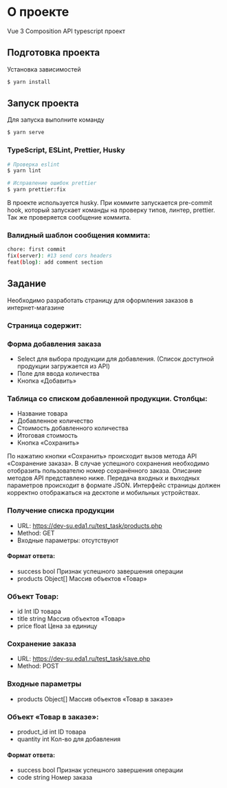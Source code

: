 # О проекте

Vue 3 Composition API typescript проект

## Подготовка проекта

Установка зависимостей

```bash
$ yarn install
```

## Запуск проекта

Для запуска выполните команду

```bash
$ yarn serve
```

### TypeScript, ESLint, Prettier, Husky

```bash
# Проверка eslint
$ yarn lint

# Исправление ошибок prettier
$ yarn prettier:fix

```

В проекте используется husky. При коммите запускается pre-commit hook, который запускает команды на проверку типов,
линтер, prettier.
Так же проверяется сообщение коммита.

### Валидный шаблон сообщения коммита:

```bash
chore: first commit
fix(server): #13 send cors headers
feat(blog): add comment section
```
## Задание

Необходимо разработать страницу для оформления заказов в интернет-магазине
### Страница содержит:
### Форма добавления заказа
* Select для выбора продукции для добавления. (Список доступной продукции загружается из API)
* Поле для ввода количества
*	Кнопка «Добавить» 
### Таблица со списком добавленной продукции. Столбцы:
*	Название товара
*	Добавленное количество
*	Стоимость добавленного количества
*	Итоговая стоимость
*	Кнопка «Сохранить»

По нажатию кнопки «Сохранить» происходит вызов метода API «Сохранение заказа». В случае успешного сохранения необходимо отобразить пользователю номер сохранённого заказа.
Описание методов API представлено ниже. Передача входных и выходных параметров происходит в формате JSON.
Интерфейс страницы должен корректно отображаться на десктопе и мобильных устройствах.
### Получение списка продукции
* URL: https://dev-su.eda1.ru/test_task/products.php
* Method: GET
* Входные параметры: отсутствуют
#### Формат ответа:
* success	bool	Признак успешного завершения операции
* products	Object[]	Массив объектов «Товар»

### Объект Товар:
* id	Int	ID товара
* title	string	Массив объектов «Товар»
* price	float	Цена за единицу

### Сохранение заказа
* URL: https://dev-su.eda1.ru/test_task/save.php
* Method: POST
### Входные параметры
* products	Object[]	Массив объектов «Товар в заказе»

### Объект «Товар в заказе»:
* product_id	int	ID товара
* quantity	int	Кол-во для добавления

#### Формат ответа:
* success	bool	Признак успешного завершения операции
* code	string	Номер заказа
